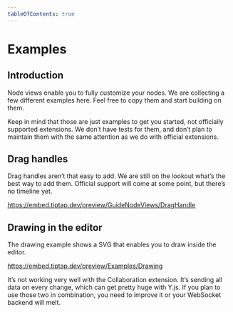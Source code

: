```yaml
---
tableOfContents: true
---
```


# Examples

## Introduction
Node views enable you to fully customize your nodes. We are collecting a few different examples here. Feel free to copy them and start building on them.

Keep in mind that those are just examples to get you started, not officially supported extensions. We don’t have tests for them, and don’t plan to maintain them with the same attention as we do with official extensions.

## Drag handles
Drag handles aren’t that easy to add. We are still on the lookout what’s the best way to add them. Official support will come at some point, but there’s no timeline yet.

https://embed.tiptap.dev/preview/GuideNodeViews/DragHandle

## Drawing in the editor
The drawing example shows a SVG that enables you to draw inside the editor.

https://embed.tiptap.dev/preview/Examples/Drawing

It’s not working very well with the Collaboration extension. It’s sending all data on every change, which can get pretty huge with Y.js. If you plan to use those two in combination, you need to improve it or your WebSocket backend will melt.
